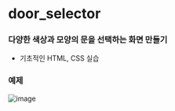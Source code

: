 # door_selector

### 다양한 색상과 모양의 문을 선택하는 화면 만들기
- 기초적인 HTML, CSS 실습

### 예제

![image](https://user-images.githubusercontent.com/90208100/212475501-e0f617e4-757d-4f40-ab93-0c1dcefe55ed.png)
